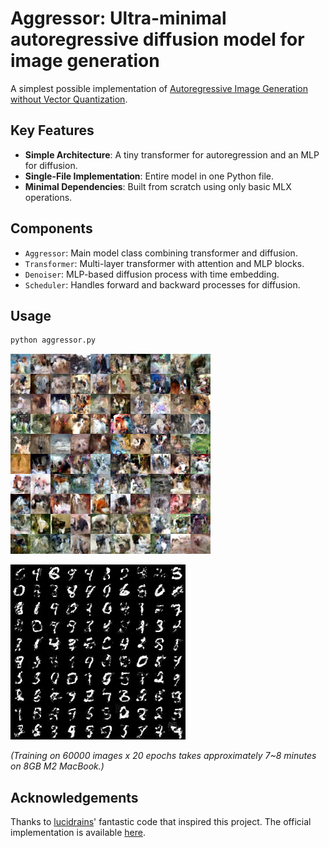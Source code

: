 # Aggressor: Ultra-minimal autoregressive diffusion model for image generation

A simplest possible implementation of [Autoregressive Image Generation without Vector Quantization](https://arxiv.org/abs/2406.11838).

## Key Features

- **Simple Architecture**: A tiny transformer for autoregression and an MLP for diffusion.
- **Single-File Implementation**: Entire model in one Python file.
- **Minimal Dependencies**: Built from scratch using only basic MLX operations.

## Components

- `Aggressor`: Main model class combining transformer and diffusion.
- `Transformer`: Multi-layer transformer with attention and MLP blocks.
- `Denoiser`: MLP-based diffusion process with time embedding.
- `Scheduler`: Handles forward and backward processes for diffusion.

## Usage

```zsh
python aggressor.py
```

![Alt text](https://raw.githubusercontent.com/JosefAlbers/Aggressor/main/assets/aggressor_cifar.png)

![Alt text](https://raw.githubusercontent.com/JosefAlbers/Aggressor/main/assets/aggressor_mnist.png)

*(Training on 60000 images x 20 epochs takes approximately 7~8 minutes on 8GB M2 MacBook.)*

## Acknowledgements

Thanks to [lucidrains](https://github.com/lucidrains/autoregressive-diffusion-pytorch)' fantastic code that inspired this project. The official implementation is available [here](https://github.com/LTH14/mar).
